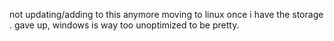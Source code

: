 not updating/adding to this anymore moving to linux once i have the storage
.
gave up, windows is way too unoptimized to be pretty. 
